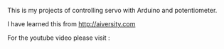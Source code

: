 This is my projects of controlling servo with Arduino and potentiometer.

I have learned this from http://aiversity.com

For the youtube video please visit : 
